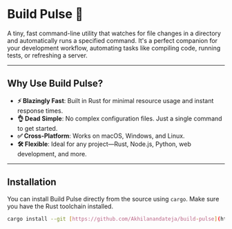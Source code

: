 # Build Pulse 🦀

A tiny, fast command-line utility that watches for file changes in a directory and automatically runs a specified command. It's a perfect companion for your development workflow, automating tasks like compiling code, running tests, or refreshing a server.



---

## Why Use Build Pulse?

* **⚡ Blazingly Fast**: Built in Rust for minimal resource usage and instant response times.
* **👌 Dead Simple**: No complex configuration files. Just a single command to get started.
* **✅ Cross-Platform**: Works on macOS, Windows, and Linux.
* **🛠️ Flexible**: Ideal for any project—Rust, Node.js, Python, web development, and more.

---

## Installation

You can install Build Pulse directly from the source using `cargo`. Make sure you have the Rust toolchain installed.

```bash
cargo install --git [https://github.com/Akhilanandateja/build-pulse](https://github.com/Akhilanandateja/build-pulse)